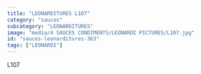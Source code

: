 ```yaml
---
title: "LEONARDITURES L107"
category: "sauces"
subcategory: "LEONARDITURES"
image: "media/4 SAUCES CONDIMENTS/LEONARDI PICTURES/L107.jpg"
id: "sauces-leonarditures-363"
tags: ["LEONARDI"]
---
```


L107
